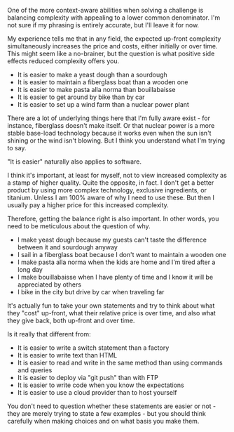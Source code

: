 [//]: # "title: Stavekontrol er svært. Børnene vil hellere spille. Jaro, Hamming, Damerau og Levenshtein."
[//]: # "slug: stavekontrol-er-svaert"
[//]: # "pubDate: 14/6/2024 12:01"
[//]: # "lastModified: 14/6/2024 14:45"
[//]: # "excerpt: "
[//]: # "categories: software"
[//]: # "isPublished: true"

One of the more context-aware abilities when solving a challenge is balancing complexity with appealing to a lower common denominator. I'm not sure if my phrasing is entirely accurate, but I'll leave it for now.

My experience tells me that in any field, the expected up-front complexity simultaneously increases the price and costs, either initially or over time. This might seem like a no-brainer, but the question is what positive side effects reduced complexity offers you.

- It is easier to make a yeast dough than a sourdough
- It is easier to maintain a fiberglass boat than a wooden one
- It is easier to make pasta alla norma than bouillabaisse
- It is easier to get around by bike than by car
- It is easier to set up a wind farm than a nuclear power plant

There are a lot of underlying things here that I'm fully aware exist - for instance, fiberglass doesn't make itself. Or that nuclear power is a more stable base-load technology because it works even when the sun isn't shining or the wind isn't blowing. But I think you understand what I'm trying to say.

"It is easier" naturally also applies to software.

I think it's important, at least for myself, not to view increased complexity as a stamp of higher quality. Quite the opposite, in fact. I don't get a better product by using more complex technology, exclusive ingredients, or titanium. Unless I am 100% aware of why I need to use these. But then I usually pay a higher price for this increased complexity.

Therefore, getting the balance right is also important. In other words, you need to be meticulous about the question of why.

- I make yeast dough because my guests can't taste the difference between it and sourdough anyway
- I sail in a fiberglass boat because I don't want to maintain a wooden one
- I make pasta alla norma when the kids are home and I'm tired after a long day
- I make bouillabaisse when I have plenty of time and I know it will be appreciated by others
- I bike in the city but drive by car when traveling far

It's actually fun to take your own statements and try to think about what they "cost" up-front, what their relative price is over time, and also what they give back, both up-front and over time.

Is it really that different from:

- It is easier to write a switch statement than a factory
- It is easier to write text than HTML
- It is easier to read and write in the same method than using commands and queries
- It is easier to deploy via "git push" than with FTP
- It is easier to write code when you know the expectations
- It is easier to use a cloud provider than to host yourself

You don't need to question whether these statements are easier or not - they are merely trying to state a few examples - but you should think carefully when making choices and on what basis you make them.